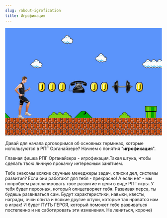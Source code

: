 ```yaml
---
slug: /about-igrofication
title: Игрофикация
---
```


![](../../static/img/Игрофикация.jpg)

Давай для начала договоримся об основных терминах, которые используются в РПГ Органайзере? Начнем с понятия "**игрофикация**".

Главная фишка РПГ Органайзера - игрофикация.Такая штука, чтобы сделать твою личную прокачку интересным занятием.

Тебе знакомы всякие скучные менеджеры задач, списки дел, системы развития? Если они работают для тебя - прекрасно! А если нет - мы попробуем распланировать твое развитие и цели в виде РПГ игры. У тебя будет персонаж, который олицетворяет тебя. Развивая перса, ты будешь развиваться сам. Будут характеристики, навыки, квесты, награды, очки опыта и всякие другие штуки, которые так нравятся нам в играх! И будет ПУТЬ ГЕРОЯ, который поможет тебе развиваться постепенно и не саботировать эти изменения. Не лениться, короче)
